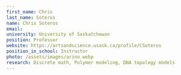 ```yaml
---
first_name: Chris
last_name: Soteros
name: Chris Soteros
email: 
university: University of Saskatchewan
position: Professor
website: https://artsandscience.usask.ca/profile/CSoteros
position_in_school: Instructor
photo: /assets/images/arino.webp
research: Discrete math, Polymer modeling, DNA topology models
---
```


